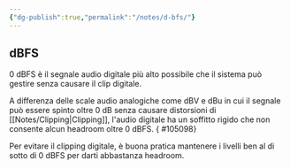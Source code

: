 ```yaml
---
{"dg-publish":true,"permalink":"/notes/d-bfs/"}
---
```


## dBFS

0 dBFS è il segnale audio digitale più alto possibile che il sistema può gestire senza causare il clip digitale.

A differenza delle scale audio analogiche come dBV e dBu in cui il segnale può essere spinto oltre 0 dB senza causare distorsioni di [[Notes/Clipping\|Clipping]], l'audio digitale ha un soffitto rigido che non consente alcun headroom oltre 0 dBFS.
{ #105098}


Per evitare il clipping digitale, è buona pratica mantenere i livelli ben al di sotto di 0 dBFS per darti abbastanza headroom.